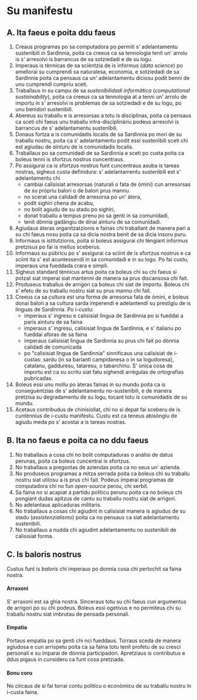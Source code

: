 Su manifestu
============

A. Ita faeus e poita ddu faeus
------------------------------

1.  Creaus programas po sa computadora po permiti s' adelantamentu sustenìbili
    in Sardìnnia, poita ca creeus ca sa tennologia tenit un' arrolu is s'
    arresolvi is barrancus de sa sotziedadi e de su logu.
2.  Imperaus is tènnicas de sa scièntzia de is informus (*data science*) po
    amellorai su cumprendi sa naturalesa, economia, e sotziedadi de sa Sardìnnia
    poita ca pensaus ca un' adelantamentu diciosu podit benni de unu cumprendi
    cumpriu sceti.
3.  Traballaus in su campu de sa *sustenibilidadi informàtica* (*computational
    sustainability*), poita ca creeus ca sa tennologia at a tenni un' arrolu de
    importu in s' arresolvi is problemas de sa sotziedadi e de su logu, po unu
    benidori sustenìbili.
4.  Abereus su traballu e is arresorsas a totu is disciplinas, poita ca pensaus
    ca sceti chi faeus unu traballu intra-disciplinàriu podeus arresolvi is
    barrancus de s' adelantamentu sustenìbili.
5.  Donaus fortza a is comunidadis localis de sa Sardìnnia po mori de su
    traballu nostru, poita ca s' adelantamentu podit essi sustenìbili sceti chi
    est agiudau de *aìnturu* de is comunidadis localis.
6.  Traballaus po sa comunidadi de sa Sardìnnia e sceti po custa poita ca boleus
    tenni is sfortzus nostrus cuncentraus.
7.  Po assigurai ca is sfortzus nostrus funt cuncentraus asuba is tareas nostras,
    sigheus custa definidura: s' adelantamentu sustenìbili est s' adelantamentu
    chi
    * cambiai calisisiat arresorsas (naturali o fata de òmini) cun arresorsas de
      su pròpriu balori o de balori prus mannu.
    * no scerat una calidadi de arresorsa po un' àtera,
    * podit sighiri chena de acabu,
    * no bolit agiudu de su stadu po sighiri,
    * donat traballu a tempus prenu po sa genti in sa comunidadi,
    * tenit dònnia gadàngiu de dinai aìnturu de sa comunidadi.
8.  Agiudaus àteras organitzatzionis e fainas chi traballant de manera pari a su
    chi faeus nosu poita ca sa dìcia nostra benit de sa dìcia insoru puru.
9.  Informaus is istitutzionis, poita si boleus assigurai chi tèngiant informus
    pretzisus po fai is mellus sceberus.
10. Informaus su pùbricu po s' assigurai ca sciint de is sfortzus nostrus e ca
    sciint ita s' est acuntessendi in sa comunidadi e in su logu. Po fai custu,
    imperaus una fueddada crara e simpli. 
11. Sigheus standard tènnicus artus poita ca boleus chi su chi faeus si potzat
    siat imperai siat mantenni de manera sa prus discansosa chi fait.
12. Produseus traballus de arrigori ca boleus chi siat de importu. Boleus chi
    s' efetu de su traballu nostru siat su prus mannu chi fait.
13. Creeus ca sa cultura est una forma de arresorsa fata de òmini, e boleus
    donai balori a sa cultura sarda imperendi e adelantendi su prestìgiu de is
    lìnguas de Sardìnnia. Po i-custu:
    * imperaus s' ingresu e calisisiat lìngua de Sardìnnia po si fueddai a paris
      aìnturu de sa faina
    * imperaus s' ingresu, calisisiat lìngua de Sardìnnia, e s' italianu po
      fueddai aforas de sa faina
    * imperaus calisisiat lìngua de Sardìnnia su prus chi fait po dònnia
      calidadi de comunicada
    * po "calisisiat lìngua de Sardìnnia" sinnificaus una calisisiat de
      i-custas: sardu (in sa barianti campidanesa o in sa logudoresa), catalanu,
      gadduresu, tataresu, o tabarchinu. S' ùnica cosa de importu est ca su
      scritu siat fatu sighendi arrègulas de ortografias pubricadas.
14. Boleus essi unu mollu po àteras fainas in su mundu poita ca is
    conseguèntzias de s' adelantamentu no-sustenìbili, e de manera pretzisa su
    degradamentu de su logu, tocant totu is comunidadis de su mundu.
15. Acetaus contribudus de chinisiollat, chi no si depat fai sceberu de is
    cuntènnius de i-custu manifestu. Custu est ca teneus abisòngiu de agiudu
    meda po s' acostai a is tareas nostras.

B. Ita no faeus e poita ca no ddu faeus
---------------------------------------

1. No traballaus a cosa chi no bolit computaduras o anàlisi de datus perunas,
   poita ca boleus cuncentrai is sfortzus.
2. No traballaus a pregontas de aziendas poita ca no seus un' azienda. 
3. No produseus programas a mitza serrada poita ca boleus chi su traballu nostru
   siat utilosu a is prus chi fait. Podeus imperai programas de computadora chi
   no fun *open-source* perou, chi serbit.
4. Sa faina no si acapiat a partidu polìticu perunu poita ca no boleus chi
   pongiant dudas apitzus de cantu su traballu nostru siat de arrigori.
5. No adelantaus aplicaduras militaris.
6. No traballaus a cosas chi agiudint in calisisiat manera is agiudus de su
   stadu (*assistenzialismo*) poita ca no pensaus ca siat adelantamentu
   sustenìbili.
7. No traballaus a nudda chi agiudint adelantamentu no sustenìbili de calisisiat
   forma.

C. Is baloris nostrus
---------------------

Custus funt is *baloris* chi imperaus po donnia cosa chi pertochit sa faina
nostra.

#### Arraxoni
S' arraxoni est sa ghia nostra. Sinceraus totu su chi faeus cun argumentus de
arrigori po su chi podeus. Boleus essi ogetivus e no permiteus chi su traballu
nostru siat imbrutau de pensada personali.

#### Empatia
Portaus empatia po sa genti chi nci fueddaus. Torraus sceda de manera agiudosa e
cun arrispetu poita ca sa faina totu tenit profetu de su cresci personali e su
imparai de dònnia participadori. Apretziaus is contributus e ddus pigaus in
cunsideru ca funt cosa pretziada.

#### Bonu coru
No circaus de si fai torrai contu polìticu o econòmicu de su traballu nostru in
i-custa faina.